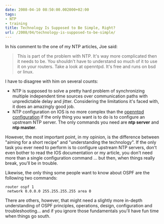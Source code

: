 ```yaml
---
date: 2008-04-10 08:50:00.002000+02:00
tags:
- NTP
- training
title: Technology Is Supposed to Be Simple, Right?
url: /2008/04/technology-is-supposed-to-be-simple/
---
```

In his comment to the one of my NTP articles, Joe said:

> This is part of the problem with NTP. It\'s way more complicated then it needs to be. You shouldn\'t have to understand so much of it to use it on your routers. Take a look at openntpd. It\'s free and runs on bsd or linux.

I have to disagree with him on several counts:
<!--more-->
-   NTP is supposed to solve a pretty hard problem of synchronizing multiple independent time sources over communication paths with unpredictable delay and jitter. Considering the limitations it\'s faced with, it does an amazingly good job.
-   NTP configuration on IOS is no more complex than the [openntpd configuration](http://www.openbsd.org/cgi-bin/man.cgi?query=ntpd.conf) if the only thing you want is to do is to configure an upstream NTP server. The only commands you need are **ntp server** and **ntp master**.

However, the most important point, in my opinion, is the difference between \"aiming for a short recipe\" and \"understanding the technology\". If the only task you ever need to perform is to configure upstream NTP servers, don\'t even bother to read the IOS documentation or my article, you don\'t need more than a single configuration command ... but then, when things really break, you\'ll be in trouble.

Likewise, the only thing some people want to know about OSPF are the following two commands:

``` {.code}
router ospf 1
 network 0.0.0.0 255.255.255.255 area 0
```

There are others, however, that might need a slightly more in-depth understanding of OSPF principles, operations, design, configuration and troubleshooting... and if you ignore those fundamentals you'll have fun time when things go south.